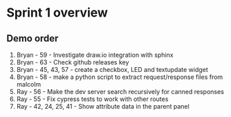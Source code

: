 # Sprint 1 overview

## Demo order

1. Bryan - 59 - Investigate draw.io integration with sphinx
1. Bryan - 63 - Check github releases key
1. Bryan - 45, 43, 57 - create a checkbox, LED and textupdate widget
1. Bryan - 58 - make a python script to extract request/response files from malcolm
1. Ray - 56 - Make the dev server search recursively for canned responses
1. Ray - 55 - Fix cypress tests to work with other routes
1. Ray - 42, 24, 25, 41 - Show attribute data in the parent panel
